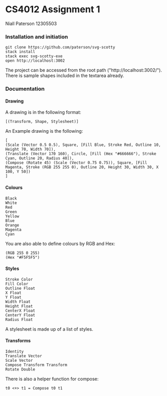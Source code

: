 # CS4012 Assignment 1
Niall Paterson 12305503

### Installation and initiation

    git clone https://github.com/paterson/svg-scotty
    stack install
    stack exec svg-scotty-exe
    open http://localhost:3002

The project can be accessed from the root path ("http://localhost:3002/"). There is sample shapes included in the textarea already.

### Documentation

#### Drawing

A drawing is in the following format:

    [(Transform, Shape, Stylesheet)]

An Example drawing is the following:

    [
    (Scale (Vector 0.5 0.5), Square, [Fill Blue, Stroke Red, Outline 10, Height 70, Width 70]),
    (Translate (Vector 170 160), Circle, [Fill (Hex "#666666"), Stroke Cyan, Outline 20, Radius 40]),
    (Compose (Rotate 45) (Scale (Vector 0.75 0.75)), Square, [Fill Magenta, Stroke (RGB 255 255 0), Outline 20, Height 30, Width 30, X 100, Y 50])
    ]

#### Colours

    Black
    White
    Red
    Green
    Yellow
    Blue
    Orange
    Magenta
    Cyan

You are also able to define colours by RGB and Hex:

    (RGB 255 0 255)
    (Hex "#F5F5F5")

#### Styles

    Stroke Color
    Fill Color
    Outline Float
    X Float
    Y Float
    Width Float
    Height Float
    CenterX Float
    CenterY Float
    Radius Float

A stylesheet is made up of a list of styles.

#### Transforms

    Identity
    Translate Vector
    Scale Vector
    Compose Transform Transform
    Rotate Double

There is also a helper function for compose:

    t0 <+> t1 = Compose t0 t1
